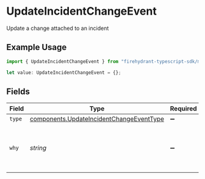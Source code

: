 # UpdateIncidentChangeEvent

Update a change attached to an incident

## Example Usage

```typescript
import { UpdateIncidentChangeEvent } from "firehydrant-typescript-sdk/models/components";

let value: UpdateIncidentChangeEvent = {};
```

## Fields

| Field                                                                                                | Type                                                                                                 | Required                                                                                             | Description                                                                                          |
| ---------------------------------------------------------------------------------------------------- | ---------------------------------------------------------------------------------------------------- | ---------------------------------------------------------------------------------------------------- | ---------------------------------------------------------------------------------------------------- |
| `type`                                                                                               | [components.UpdateIncidentChangeEventType](../../models/components/updateincidentchangeeventtype.md) | :heavy_minus_sign:                                                                                   | N/A                                                                                                  |
| `why`                                                                                                | *string*                                                                                             | :heavy_minus_sign:                                                                                   | A short description about why this change event is related                                           |
